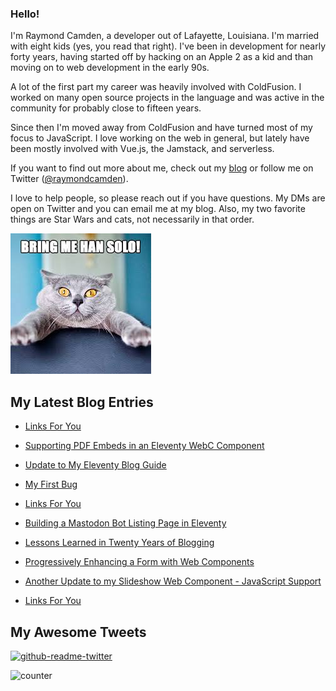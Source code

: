 ### Hello!

I'm Raymond Camden, a developer out of Lafayette, Louisiana. I'm married with eight kids (yes, you read that right). I've been in development for nearly forty years, having started off by hacking on an Apple 2 as a kid and than moving on to web development in the early 90s.

A lot of the first part my career was heavily involved with ColdFusion. I worked on many open source projects in the language and was active in the community for probably close to fifteen years. 

Since then I'm moved away from ColdFusion and have turned most of my focus to JavaScript. I love working on the web in general, but lately have been mostly involved with Vue.js, the Jamstack, and serverless. 

If you want to find out more about me, check out my [blog](https://www.raymondcamden.com) or follow me on Twitter ([@raymondcamden](https://twitter.com/raymondcamden)). 

I love to help people, so please reach out if you have questions. My DMs are open on Twitter and you can email me at my blog. Also, my two favorite things are Star Wars and cats, not necessarily in that order.

![Star Wars cat](https://raw.githubusercontent.com/cfjedimaster/cfjedimaster/master/cat.jpg)

<!-- RSS -->
## My Latest Blog Entries

* [Links For You](https://www.raymondcamden.com/2023/03/04/links-for-you)

* [Supporting PDF Embeds in an Eleventy WebC Component](https://www.raymondcamden.com/2023/03/01/supporting-pdf-embeds-in-an-eleventy-webc-component)

* [Update to My Eleventy Blog Guide](https://www.raymondcamden.com/2023/02/25/update-to-my-eleventy-blog-guide)

* [My First Bug](https://www.raymondcamden.com/2023/02/24/my-first-bug)

* [Links For You](https://www.raymondcamden.com/2023/02/17/links-for-you)

* [Building a Mastodon Bot Listing Page in Eleventy](https://www.raymondcamden.com/2023/02/15/building-a-mastodon-bot-listing-page-in-eleventy)

* [Lessons Learned in Twenty Years of Blogging](https://www.raymondcamden.com/2023/02/12/lessons-learned-in-twenty-years-of-blogging)

* [Progressively Enhancing a Form with Web Components](https://www.raymondcamden.com/2023/02/10/progressively-enhancing-a-form-with-web-components)

* [Another Update to my Slideshow Web Component - JavaScript Support](https://www.raymondcamden.com/2023/02/08/another-update-to-my-slideshow-web-component-javascript-support)

* [Links For You](https://www.raymondcamden.com/2023/02/05/links-for-you)

<!-- ENDRSS -->

## My Awesome Tweets 

[![github-readme-twitter](https://github-readme-twitter.gazf.vercel.app/api?id=raymondcamden&layout=wide)](https://github.com/gazf/github-readme-twitter)

![counter](https://enzy20r2pibx5pb.m.pipedream.net)
